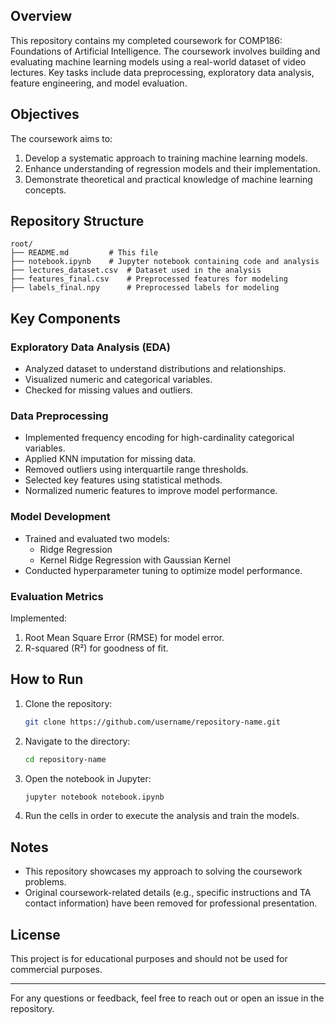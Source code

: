 ## Overview
This repository contains my completed coursework for COMP186: Foundations of Artificial Intelligence. The coursework involves building and evaluating machine learning models using a real-world dataset of video lectures. Key tasks include data preprocessing, exploratory data analysis, feature engineering, and model evaluation.

## Objectives
The coursework aims to:
1. Develop a systematic approach to training machine learning models.
2. Enhance understanding of regression models and their implementation.
3. Demonstrate theoretical and practical knowledge of machine learning concepts.

## Repository Structure
```
root/
├── README.md         # This file
├── notebook.ipynb    # Jupyter notebook containing code and analysis
├── lectures_dataset.csv  # Dataset used in the analysis
├── features_final.csv    # Preprocessed features for modeling
├── labels_final.npy      # Preprocessed labels for modeling
```

## Key Components
### Exploratory Data Analysis (EDA)
- Analyzed dataset to understand distributions and relationships.
- Visualized numeric and categorical variables.
- Checked for missing values and outliers.

### Data Preprocessing
- Implemented frequency encoding for high-cardinality categorical variables.
- Applied KNN imputation for missing data.
- Removed outliers using interquartile range thresholds.
- Selected key features using statistical methods.
- Normalized numeric features to improve model performance.

### Model Development
- Trained and evaluated two models:
  - Ridge Regression
  - Kernel Ridge Regression with Gaussian Kernel
- Conducted hyperparameter tuning to optimize model performance.

### Evaluation Metrics
Implemented:
1. Root Mean Square Error (RMSE) for model error.
2. R-squared (R²) for goodness of fit.

## How to Run
1. Clone the repository:
   ```bash
   git clone https://github.com/username/repository-name.git
   ```
2. Navigate to the directory:
   ```bash
   cd repository-name
   ```
3. Open the notebook in Jupyter:
   ```bash
   jupyter notebook notebook.ipynb
   ```
4. Run the cells in order to execute the analysis and train the models.

## Notes
- This repository showcases my approach to solving the coursework problems.
- Original coursework-related details (e.g., specific instructions and TA contact information) have been removed for professional presentation.

## License
This project is for educational purposes and should not be used for commercial purposes.

---

For any questions or feedback, feel free to reach out or open an issue in the repository.
